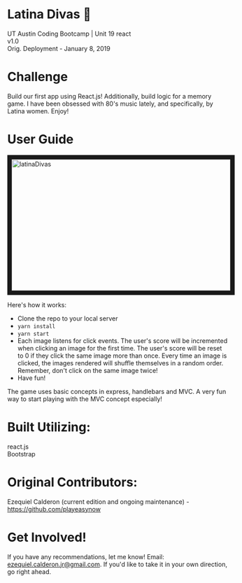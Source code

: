 # Latina Divas :dancer:
UT Austin Coding Bootcamp | Unit 19 react \
v1.0 \
Orig. Deployment - January 8, 2019

# Challenge
Build our first app using React.js! Additionally, build logic for a memory game. I have been obsessed with 80's music lately, and specifically, by Latina women. Enjoy!

# User Guide
<img src="./public/assets/img-vid/LatinaDivasShot.png" 
alt="latinaDivas" width="500" height="300" border="10" /></a>

Here's how it works:

- Clone the repo to your local server
- `yarn install`
- `yarn start`
- Each image listens for click events. The user's score will be incremented when clicking an image for the first time. The user's score will be reset to 0 if they click the same image more than once. Every time an image is clicked, the images rendered will shuffle themselves in a random order. Remember, don't click on the same image twice!
- Have fun!

The game uses basic concepts in express, handlebars and MVC. A very fun way to start playing with the MVC concept especially!

# Built Utilizing: 
react.js \
Bootstrap

# Original Contributors:
Ezequiel Calderon (current edition and ongoing maintenance) - <https://github.com/playeasynow>

# Get Involved!
If you have any recommendations, let me know! Email: ezequiel.calderon.jr@gmail.com. If you'd like to take it in your own direction, go right ahead. 
